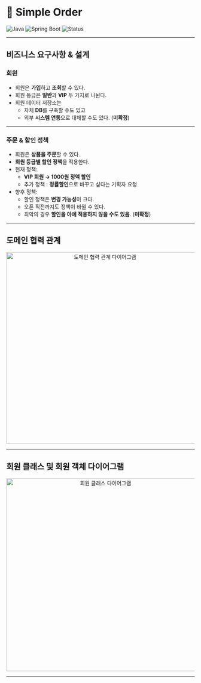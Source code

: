 # 🛒 Simple Order

![Java](https://img.shields.io/badge/Java-17-blue?logo=openjdk)
![Spring Boot](https://img.shields.io/badge/Spring%20Boot-3.x-brightgreen?logo=springboot)
![Status](https://img.shields.io/badge/status-in%20progress-yellow)

---

## 비즈니스 요구사항 & 설계

### 회원
- 회원은 **가입**하고 **조회**할 수 있다.  
- 회원 등급은 **일반**과 **VIP** 두 가지로 나뉜다.  
- 회원 데이터 저장소는  
  - 자체 **DB**를 구축할 수도 있고  
  - 외부 **시스템 연동**으로 대체할 수도 있다. (**미확정**)

---

### 주문 & 할인 정책
- 회원은 **상품을 주문**할 수 있다.  
- **회원 등급별 할인 정책**을 적용한다.  
- 현재 정책:  
  - **VIP 회원 → 1000원 정액 할인**
  - 추가 정책 : 
      **정률할인**으로 바꾸고 싶다는 기획자 요청
- 향후 정책:  
  - 할인 정책은 **변경 가능성**이 크다.  
  - 오픈 직전까지도 정책이 바뀔 수 있다.  
  - 최악의 경우 **할인을 아예 적용하지 않을 수도 있음**. (**미확정**)  

---

## 도메인 협력 관계
<p align="center">
  <img width="512" src="https://github.com/user-attachments/assets/4ee25655-8e76-4463-a395-ef8831f90ba7" alt="도메인 협력 관계 다이어그램"/>
</p>


---

## 회원 클래스 및 회원 객체 다이어그램
<p align="center">
  <img width="515" src="https://github.com/user-attachments/assets/55da7c1a-2291-4b0a-afbd-1e7e2b4fb321" alt="회원 클래스 다이어그램"/>
</p>

---

